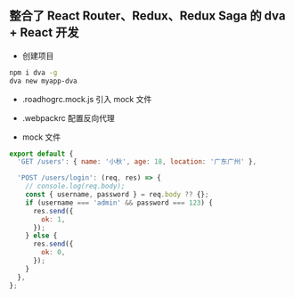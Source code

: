 ## 整合了 React Router、Redux、Redux Saga 的 dva + React 开发

- 创建项目

```bash
npm i dva -g
dva new myapp-dva
```

- .roadhogrc.mock.js 引入 mock 文件

- .webpackrc 配置反向代理

- mock 文件

```js
export default {
  'GET /users': { name: '小秋', age: 18, location: '广东广州' },

  'POST /users/login': (req, res) => {
    // console.log(req.body);
    const { username, password } = req.body ?? {};
    if (username === 'admin' && password === 123) {
      res.send({
        ok: 1,
      });
    } else {
      res.send({
        ok: 0,
      });
    }
  },
};
```
